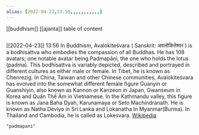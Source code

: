 ```yaml
---
alias: [2022-04-23,13:56,,,,,,,,,,,]
---
```

[[buddhism]] [[ajanta]]
table of content
```toc
```

[[2022-04-23]] 13:56
In Buddhism, Avalokiteśvara ( Sanskrit: अवलोकितेश्वर )  is a bodhisattva who embodies the compassion of all Buddhas. He has 108 avatars; one notable avatar being Padmapāṇi, the one who holds the lotus (padma). This bodhisattva is variably depicted, described and portrayed in different cultures as either male or female. In Tibet, he is known as Chenrezig. In China, Taiwan and other Chinese communities, Avalokiteśvara has evolved into the somewhat different female figure Guanyin or Guanshiyin, also known as Kannon or Kanzeon in Japan, Gwanseum in Korea and Quán Thế Âm in Vietnamese. In the Kathmandu valley, this figure is known as Jana Baha Dyah, Karunamaya or Seto Machindranath. He is known as Natha Deviyo in Sri Lanka and Lokanatha In Myanmar(Burma). In Thailand and Cambodia, he is called as Lokesvara.
[Wikipedia](https://en.wikipedia.org/wiki/Avalokite%C5%9Bvara)
```query
"padmapani"
```